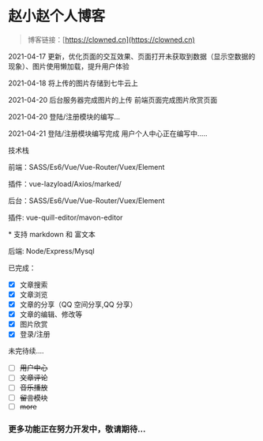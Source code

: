 # 赵小赵个人博客

> 博客链接：[https://clowned.cn](https://clowned.cn)

2021-04-17 更新，优化页面的交互效果、页面打开未获取到数据（显示空数据的现象）、图片使用懒加载，提升用户体验

2021-04-18 将上传的图片存储到七牛云上

2021-04-20 后台服务器完成图片的上传 前端页面完成图片欣赏页面

2021-04-20 登陆/注册模块的编写...

2021-04-21 登陆/注册模块编写完成 用户个人中心正在编写中.....

技术栈

前端：SASS/Es6/Vue/Vue-Router/Vuex/Element

插件：vue-lazyload/Axios/marked/

后台：SASS/Es6/Vue/Vue-Router/Vuex/Element

插件: vue-quill-editor/mavon-editor

\* 支持 markdown 和 富文本

后端: Node/Express/Mysql

已完成：

- [x] 文章搜索
- [x] 文章浏览
- [x] 文章的分享（QQ 空间分享,QQ 分享）
- [x] 文章的编辑、修改等
- [x] 图片欣赏
- [x] 登录/注册

未完待续....

- [ ] ~~用户中心~~
- [ ] ~~文章评论~~
- [ ] ~~音乐播放~~
- [ ] ~~留言模块~~
- [ ] ~~more~~

### 更多功能正在努力开发中，敬请期待...
